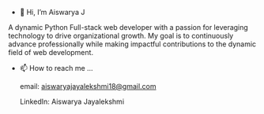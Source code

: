 - 👋 Hi, I’m Aiswarya J
  
 A dynamic Python Full-stack web developer with a passion for leveraging technology to drive organizational growth. My goal is to continuously advance professionally while making impactful contributions to the dynamic field of web development.
- 📫 How to reach me ...
  
  email: aiswaryajayalekshmi18@gmail.com
  
  LinkedIn: Aiswarya Jayalekshmi

<!---
aiswaryaj18/aiswaryaj18 is a ✨ special ✨ repository because its `README.md` (this file) appears on your GitHub profile.
You can click the Preview link to take a look at your changes.
--->

